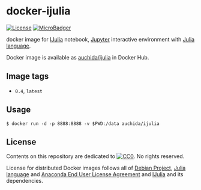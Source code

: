# docker-ijulia

[![License](https://img.shields.io/github/license/uchida/docker-ijulia.svg?maxAge=2592000)](https://tldrlegal.com/license/creative-commons-cc0-1.0-universal)
[![MicroBadger](https://images.microbadger.com/badges/image/auchida/ijulia.svg)](http://microbadger.com/images/auchida/ijulia)

docker image for [IJulia](https://github.com/JuliaLang/IJulia.jl) notebook, [Jupyter](http://jupyter.org/) interactive environment with [Julia language](http://julialang.org).

Docker image is available as [auchida/ijulia](https://hub.docker.com/r/auchida/ijulia/) in Docker Hub.

## Image tags

- `0.4`, `latest`

## Usage

```console
$ docker run -d -p 8888:8888 -v $PWD:/data auchida/ijulia
```

## License

Contents on this repository are dedicated to [![CC0](http://i.creativecommons.org/p/zero/1.0/80x15.png "CC0")](https://creativecommons.org/publicdomain/zero/1.0/).
No rights reserved.

License for distributed Docker images follows all of [Debian Project](https://www.debian.org/legal/licenses/), [Julia language](https://github.com/JuliaLang/julia/blob/master/LICENSE.md) and [Anaconda End User License Agreement](https://docs.continuum.io/anaconda/eula) and [IJulia](https://github.com/JuliaLang/IJulia.jl/blob/master/LICENSE.md) and its dependencies.
